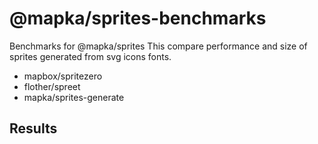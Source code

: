 # @mapka/sprites-benchmarks

Benchmarks for @mapka/sprites
This compare performance and size of sprites generated from svg icons fonts.

- mapbox/spritezero
- flother/spreet
- mapka/sprites-generate

## Results
